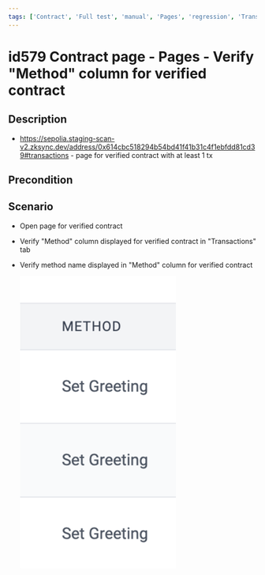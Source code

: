 ```yaml
---
tags: ['Contract', 'Full test', 'manual', 'Pages', 'regression', 'Transaction', 'Active']
---
```


# id579 Contract page - Pages - Verify "Method" column for verified contract

## Description
  - https://sepolia.staging-scan-v2.zksync.dev/address/0x614cbc518294b54bd41f41b31c4f1ebfdd81cd39#transactions - page for verified contract with at least 1 tx

## Precondition


## Scenario
- Open page for verified contract
- Verify "Method" column displayed for verified contract in "Transactions" tab
- Verify method name displayed in "Method" column for verified contract

  ![Screenshot](../../../../static/img/Pages/Contracts/id579_1.png)